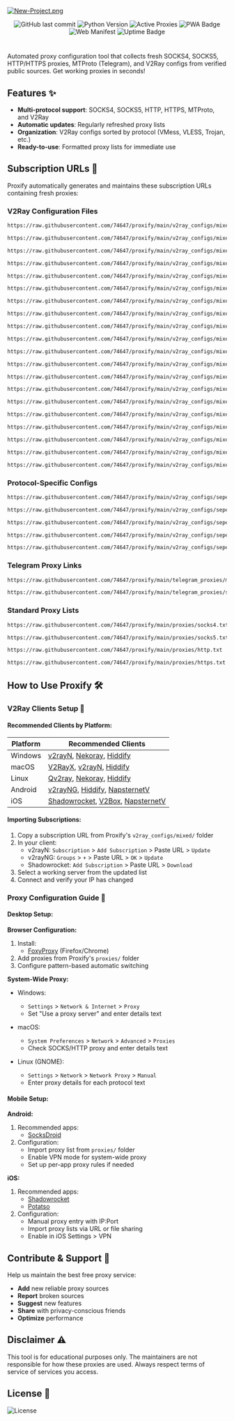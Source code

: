 [![New-Project.png](https://i.postimg.cc/J4Hw29nn/New-Project.png)](https://74647.github.io/Proxify-PWA/)

<div align="center">

![GitHub last commit](https://img.shields.io/github/last-commit/74647/proxify)
![Python Version](https://img.shields.io/badge/python-3.7%2B-blue)
![Active Proxies](https://img.shields.io/badge/proxies-1000%2B-brightgreen)
![PWA Badge](https://img.shields.io/badge/PWA-optimized-blueviolet?logo=pwa&style=flat)
![Web Manifest](https://img.shields.io/badge/Web_Manifest-v1.2-success)
![Uptime Badge](https://img.shields.io/badge/Uptime-99.9%2525-brightgreen)

</div>

#

Automated proxy configuration tool that collects fresh SOCKS4, SOCKS5, HTTP/HTTPS proxies, MTProto (Telegram), and V2Ray configs from verified public sources. Get working proxies in seconds!

## Features ✨

- **Multi-protocol support**: SOCKS4, SOCKS5, HTTP, HTTPS, MTProto, and V2Ray
- **Automatic updates**: Regularly refreshed proxy lists
- **Organization**: V2Ray configs sorted by protocol (VMess, VLESS, Trojan, etc.)
- **Ready-to-use**: Formatted proxy lists for immediate use

## Subscription URLs 📡

Proxify automatically generates and maintains these subscription URLs containing fresh proxies:

### V2Ray Configuration Files

```bash
https://raw.githubusercontent.com/74647/proxify/main/v2ray_configs/mixed/subscription-1.txt
```

```bash
https://raw.githubusercontent.com/74647/proxify/main/v2ray_configs/mixed/subscription-2.txt
```

```bash
https://raw.githubusercontent.com/74647/proxify/main/v2ray_configs/mixed/subscription-3.txt
```

```bash
https://raw.githubusercontent.com/74647/proxify/main/v2ray_configs/mixed/subscription-4.txt
```

```bash
https://raw.githubusercontent.com/74647/proxify/main/v2ray_configs/mixed/subscription-5.txt
```

```bash
https://raw.githubusercontent.com/74647/proxify/main/v2ray_configs/mixed/subscription-6.txt
```

```bash
https://raw.githubusercontent.com/74647/proxify/main/v2ray_configs/mixed/subscription-7.txt
```

```bash
https://raw.githubusercontent.com/74647/proxify/main/v2ray_configs/mixed/subscription-8.txt
```

```bash
https://raw.githubusercontent.com/74647/proxify/main/v2ray_configs/mixed/subscription-9.txt
```

```bash
https://raw.githubusercontent.com/74647/proxify/main/v2ray_configs/mixed/subscription-10.txt
```

```bash
https://raw.githubusercontent.com/74647/proxify/main/v2ray_configs/mixed/subscription-11.txt
```

```bash
https://raw.githubusercontent.com/74647/proxify/main/v2ray_configs/mixed/subscription-12.txt
```

```bash
https://raw.githubusercontent.com/74647/proxify/main/v2ray_configs/mixed/subscription-13.txt
```

```bash
https://raw.githubusercontent.com/74647/proxify/main/v2ray_configs/mixed/subscription-14.txt
```

```bash
https://raw.githubusercontent.com/74647/proxify/main/v2ray_configs/mixed/subscription-15.txt
```

```bash
https://raw.githubusercontent.com/74647/proxify/main/v2ray_configs/mixed/subscription-16.txt
```

```bash
https://raw.githubusercontent.com/74647/proxify/main/v2ray_configs/mixed/subscription-17.txt
```

```bash
https://raw.githubusercontent.com/74647/proxify/main/v2ray_configs/mixed/subscription-18.txt
```

```bash
https://raw.githubusercontent.com/74647/proxify/main/v2ray_configs/mixed/subscription-19.txt
```

```bash
https://raw.githubusercontent.com/74647/proxify/main/v2ray_configs/mixed/subscription-20.txt
```

### Protocol-Specific Configs

```bash
https://raw.githubusercontent.com/74647/proxify/main/v2ray_configs/seperated_by_protocol/vmess.txt
```

```bash
https://raw.githubusercontent.com/74647/proxify/main/v2ray_configs/seperated_by_protocol/vless.txt
```

```bash
https://raw.githubusercontent.com/74647/proxify/main/v2ray_configs/seperated_by_protocol/trojan.txt
```

```bash
https://raw.githubusercontent.com/74647/proxify/main/v2ray_configs/seperated_by_protocol/shadowsocks.txt
```

```bash
https://raw.githubusercontent.com/74647/proxify/main/v2ray_configs/seperated_by_protocol/other.txt
```

### Telegram Proxy Links

```bash
https://raw.githubusercontent.com/74647/proxify/main/telegram_proxies/mtproto.txt
```

```bash
https://raw.githubusercontent.com/74647/proxify/main/telegram_proxies/socks5.txt
```
 
### Standard Proxy Lists

```bash
https://raw.githubusercontent.com/74647/proxify/main/proxies/socks4.txt
```

```bash
https://raw.githubusercontent.com/74647/proxify/main/proxies/socks5.txt
```

```bash
https://raw.githubusercontent.com/74647/proxify/main/proxies/http.txt
```

```bash
https://raw.githubusercontent.com/74647/proxify/main/proxies/https.txt
```
## How to Use Proxify 🛠️

### V2Ray Clients Setup 📲

#### Recommended Clients by Platform:

| Platform  | Recommended Clients |
|-----------|---------------------|
| Windows   | [v2rayN](https://github.com/2dust/v2rayN), [Nekoray](https://github.com/MatsuriDayo/nekoray), [Hiddify](https://github.com/hiddify/hiddify-app) |
| macOS     | [V2RayX](https://github.com/Cenmrev/V2RayX), [v2rayN](https://github.com/2dust/v2rayN), [Hiddify](https://github.com/hiddify/hiddify-app) |
| Linux     | [Qv2ray](https://github.com/Qv2ray/Qv2ray), [Nekoray](https://github.com/MatsuriDayo/nekoray), [Hiddify](https://github.com/hiddify/hiddify-app) |
| Android   | [v2rayNG](https://github.com/2dust/v2rayNG), [Hiddify](https://github.com/hiddify/hiddify-app), [NapsternetV](https://play.google.com/store/apps/details?id=com.napsternetlabs.napsternetv) |
| iOS       | [Shadowrocket](https://apps.apple.com/us/app/shadowrocket/id932747118), [V2Box](https://apps.apple.com/us/app/v2box-v2ray-client/id6446814690), [NapsternetV](https://apps.apple.com/us/app/npv-tunnel/id1629465476) |

#### Importing Subscriptions:
1. Copy a subscription URL from Proxify's `v2ray_configs/mixed/` folder
2. In your client:
   - v2rayN: `Subscription` > `Add Subscription` > Paste URL > `Update`
   - v2rayNG: `Groups` > `+` > Paste URL > `OK` > `Update`
   - Shadowrocket: `Add Subscription` > Paste URL > `Download`
3. Select a working server from the updated list
4. Connect and verify your IP has changed

### Proxy Configuration Guide 🔌

#### Desktop Setup:

**Browser Configuration:**
1. Install:
   - [FoxyProxy](https://getfoxyproxy.org/) (Firefox/Chrome)
2. Add proxies from Proxify's `proxies/` folder
3. Configure pattern-based automatic switching

**System-Wide Proxy:**
- Windows:
  - `Settings` > `Network & Internet` > `Proxy`
  - Set "Use a proxy server" and enter details
text

- macOS:
  - `System Preferences` > `Network` > `Advanced` > `Proxies`
  - Check SOCKS/HTTP proxy and enter details
text

- Linux (GNOME):
  - `Settings` > `Network` > `Network Proxy` > `Manual`
  - Enter proxy details for each protocol
text


#### Mobile Setup:

**Android:**
1. Recommended apps:
    - [SocksDroid](https://www.socksdroid.com/)
2. Configuration:
     - Import proxy list from `proxies/` folder
     - Enable VPN mode for system-wide proxy
     - Set up per-app proxy rules if needed

**iOS:**
1. Recommended apps:
   - [Shadowrocket](https://apps.apple.com/us/app/shadowrocket/id932747118)
   - [Potatso](https://apps.apple.com/us/app/potatso-lite/id1239860606)
2. Configuration:
   - Manual proxy entry with IP:Port
   - Import proxy lists via URL or file sharing
   - Enable in iOS Settings > VPN

## Contribute & Support 🤝

Help us maintain the best free proxy service:

- **Add** new reliable proxy sources
- **Report** broken sources
- **Suggest** new features
- **Share** with privacy-conscious friends
- **Optimize** performance

## Disclaimer ⚠️

This tool is for educational purposes only. The maintainers are not responsible for how these proxies are used. Always respect terms of service of services you access.

## License 📜

![License](https://img.shields.io/github/license/74647/Proxify)
